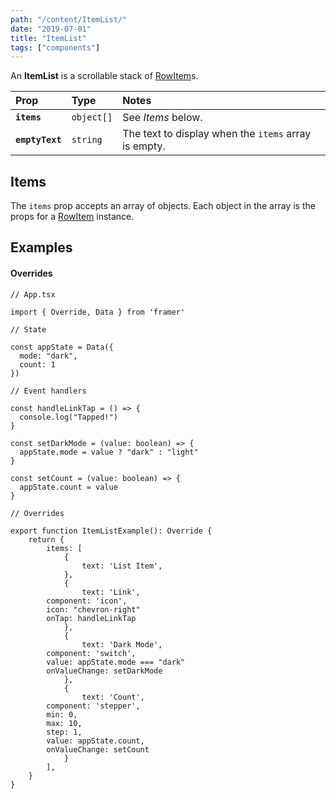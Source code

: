 ```yaml
---
path: "/content/ItemList/"
date: "2019-07-01"
title: "ItemList"
tags: ["components"]
---
```


An **ItemList** is a scrollable stack of [RowItem]("./RowItem")s.

| Prop            | Type       | Notes                                                |
| :-------------- | :--------- | :--------------------------------------------------- |
| **`items`**     | `object[]` | See _Items_ below.                                   |
| **`emptyText`** | `string`   | The text to display when the `items` array is empty. |

## Items

The `items` prop accepts an array of objects. Each object in the array is the
props for a [RowItem](content/RowItem) instance.

## Examples

#### Overrides

```tsx
// App.tsx

import { Override, Data } from 'framer'

// State

const appState = Data({
  mode: "dark",
  count: 1
})

// Event handlers

const handleLinkTap = () => {
  console.log("Tapped!")
}

const setDarkMode = (value: boolean) => {
  appState.mode = value ? "dark" : "light"
}

const setCount = (value: boolean) => {
  appState.count = value
}

// Overrides

export function ItemListExample(): Override {
	return {
		items: [
			{
				text: 'List Item',
			},
			{
				text: 'Link',
        component: 'icon',
        icon: "chevron-right"
        onTap: handleLinkTap
			},
			{
				text: 'Dark Mode',
        component: 'switch',
        value: appState.mode === "dark"
        onValueChange: setDarkMode
			},
			{
				text: 'Count',
        component: 'stepper',
        min: 0,
        max: 10,
        step: 1,
        value: appState.count,
        onValueChange: setCount
			}
		],
	}
}
```
